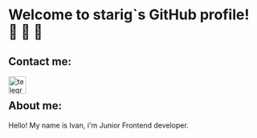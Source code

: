 # Welcome to starig`s GitHub profile! 👋 👋 👋 
## Contact me:
[<img align="left" alt="telegram" width="35px" src="https://www.flaticon.com/svg/vstatic/svg/2111/2111646.svg?token=exp=1615217612~hmac=0888ead7efa30503d58e0c9cbb9cdfab" />][Telegram]
<br>
## About me:
Hello! My name is Ivan, i'm Junior Frontend developer.


[Telegram]: https://t.me/starig
